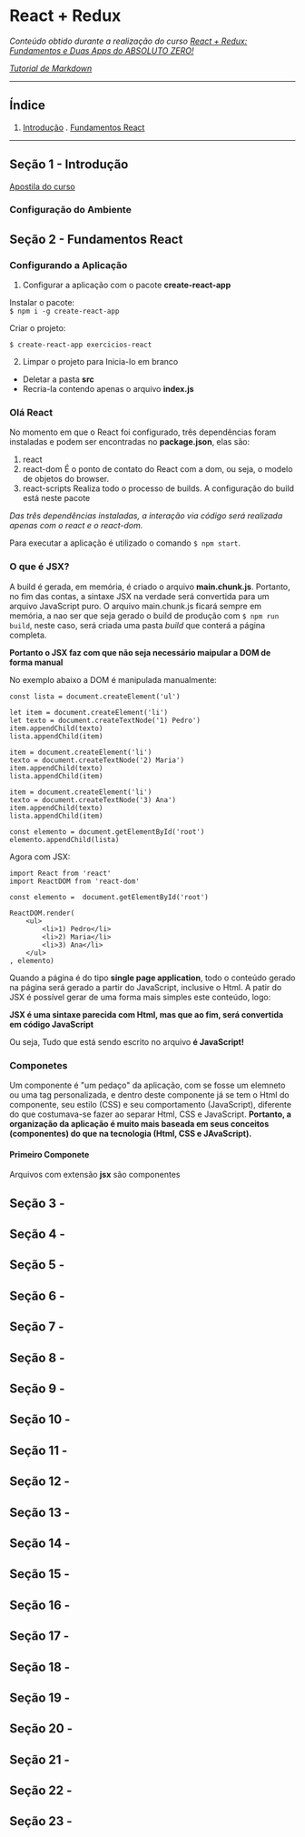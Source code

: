 # React + Redux

*Conteúdo obtido durante a realização do curso [React + Redux: Fundamentos e Duas Apps do ABSOLUTO ZERO!](https://www.udemy.com/react-redux-pt/)*

*[Tutorial de Markdown](https://github.com/luong-komorebi/Markdown-Tutorial)*

*******
## Índice  
 1. [Introdução](#intro)
 . [Fundamentos React](#fundamentos)
 
*******

<div id='intro'/> 

## Seção 1 - Introdução
[Apostila do curso](http://files.cod3r.com.br/apostila-react-redux.pdf)

### Configuração do Ambiente

<div id='fundamentos'/>

## Seção 2 - Fundamentos React

### Configurando a Aplicação

1. Configurar a aplicação com o pacote **create-react-app**

 Instalar o pacote:    
 `$ npm i -g create-react-app`

 Criar o projeto:
 
 `$ create-react-app exercicios-react`

2. Limpar o projeto para Inicia-lo em branco
    
 * Deletar a pasta **src**
 * Recria-la contendo apenas o arquivo **index.js**

### Olá React

No momento em que o React foi configurado, três dependências foram instaladas e podem ser encontradas no **package.json**, elas são:

 1. react
 2. react-dom
  É o ponto de contato do React com a dom, ou seja, o modelo de objetos do browser.
 3. react-scripts
  Realiza todo o processo de builds. A configuração do build está neste pacote

*Das três dependências instaladas, a interação via código será realizada apenas com o react e o react-dom.*

Para executar a aplicação é utilizado o comando `$ npm start`.

### O que é JSX?

A build é gerada, em memória, é criado o arquivo **main.chunk.js**.
Portanto, no fim das contas, a sintaxe JSX na verdade será convertida para um arquivo JavaScript puro.
O arquivo main.chunk.js ficará sempre em memória, a nao ser que seja gerado o build de produção com `$ npm run build`, neste caso, será criada uma pasta *build* que conterá a página completa.

**Portanto o JSX faz com que não seja necessário maipular a DOM de forma manual**

No exemplo abaixo a DOM é manipulada manualmente:

```
const lista = document.createElement('ul')

let item = document.createElement('li')
let texto = document.createTextNode('1) Pedro')
item.appendChild(texto)
lista.appendChild(item)

item = document.createElement('li')
texto = document.createTextNode('2) Maria')
item.appendChild(texto)
lista.appendChild(item)

item = document.createElement('li')
texto = document.createTextNode('3) Ana')
item.appendChild(texto)
lista.appendChild(item)

const elemento = document.getElementById('root')
elemento.appendChild(lista)
```

Agora com JSX:

```
import React from 'react'
import ReactDOM from 'react-dom'

const elemento =  document.getElementById('root')

ReactDOM.render(
    <ul>
        <li>1) Pedro</li>
        <li>2) Maria</li>
        <li>3) Ana</li>
    </ul>
, elemento)
```
Quando a página é do tipo **single page application**, todo o conteúdo gerado na página será gerado a partir do JavaScript, inclusive o Html.  A patir do JSX é possível gerar de uma forma mais simples este conteúdo, logo:

**JSX é uma sintaxe parecida com Html, mas que ao fim, será convertida em código JavaScript**

Ou seja, Tudo que está sendo escrito no arquivo **é JavaScript!**

### Componetes

Um componente é "um pedaço" da aplicação, com se fosse um elemneto ou uma tag personalizada, e dentro deste componente já se tem o Html do componente, seu estilo (CSS) e seu comportamento (JavaScript), diferente do que costumava-se fazer ao separar Html, CSS e JavaScript. **Portanto, a organização da aplicação é muito mais baseada em seus conceitos (componentes) do que na tecnologia (Html, CSS e JAvaScript).**

#### Primeiro Componete

Arquivos com extensão **jsx** são componentes


## Seção 3 - 

## Seção 4 - 

## Seção 5 - 

## Seção 6 - 

## Seção 7 - 

## Seção 8 - 

## Seção 9 - 

## Seção 10 - 

## Seção 11 - 

## Seção 12 - 

## Seção 13 - 

## Seção 14 - 

## Seção 15 - 

## Seção 16 - 

## Seção 17 -

## Seção 18 -

## Seção 19 -

## Seção 20 -

## Seção 21 -

## Seção 22 -

## Seção 23 -

